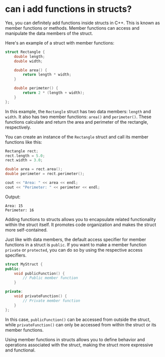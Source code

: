 # can i add functions in structs?
Yes, you can definitely add functions inside structs in C++. This is known as member functions or methods. Member functions can access and manipulate the data members of the struct.

Here's an example of a struct with member functions:

```cpp
struct Rectangle {
    double length;
    double width;

    double area() {
        return length * width;
    }

    double perimeter() {
        return 2 * (length + width);
    }
};
```

In this example, the `Rectangle` struct has two data members: `length` and `width`. It also has two member functions: `area()` and `perimeter()`. These functions calculate and return the area and perimeter of the rectangle, respectively.

You can create an instance of the `Rectangle` struct and call its member functions like this:

```cpp
Rectangle rect;
rect.length = 5.0;
rect.width = 3.0;

double area = rect.area();
double perimeter = rect.perimeter();

cout << "Area: " << area << endl;
cout << "Perimeter: " << perimeter << endl;
```

Output:
```
Area: 15
Perimeter: 16
```

Adding functions to structs allows you to encapsulate related functionality within the struct itself. It promotes code organization and makes the struct more self-contained.

Just like with data members, the default access specifier for member functions in a struct is `public`. If you want to make a member function `private` or `protected`, you can do so by using the respective access specifiers.

```cpp
struct MyStruct {
public:
    void publicFunction() {
        // Public member function
    }

private:
    void privateFunction() {
        // Private member function
    }
};
```

In this case, `publicFunction()` can be accessed from outside the struct, while `privateFunction()` can only be accessed from within the struct or its member functions.

Using member functions in structs allows you to define behavior and operations associated with the struct, making the struct more expressive and functional.